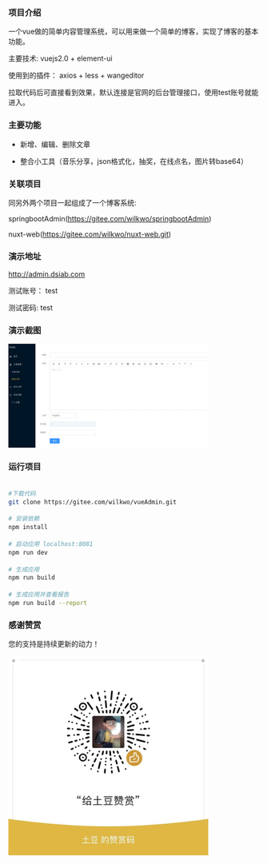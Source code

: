 
### 项目介绍

一个vue做的简单内容管理系统，可以用来做一个简单的博客，实现了博客的基本功能。

主要技术: vuejs2.0 + element-ui

使用到的插件： axios + less + wangeditor

拉取代码后可直接看到效果，默认连接是官网的后台管理接口，使用test账号就能进入。

### 主要功能

- 新增、编辑、删除文章

- 整合小工具（音乐分享，json格式化，抽奖，在线点名，图片转base64）

### 关联项目

同另外两个项目一起组成了一个博客系统:

springbootAdmin(https://gitee.com/wilkwo/springbootAdmin)

nuxt-web(https://gitee.com/wilkwo/nuxt-web.git) 



### 演示地址

http://admin.dsiab.com

测试账号： test

测试密码: test


### 演示截图

<img src="./src/assets/images/screenshot.jpg" alt="赞赏" width="400px" />


### 运行项目

``` bash

#下载代码
git clone https://gitee.com/wilkwo/vueAdmin.git

# 安装依赖
npm install

# 启动应用 localhost:8081
npm run dev

# 生成应用
npm run build

# 生成应用并查看报告
npm run build --report
```


### 感谢赞赏

您的支持是持续更新的动力！

<img src="./src/assets/images/zanshan.jpeg" alt="赞赏" width="400px" />
